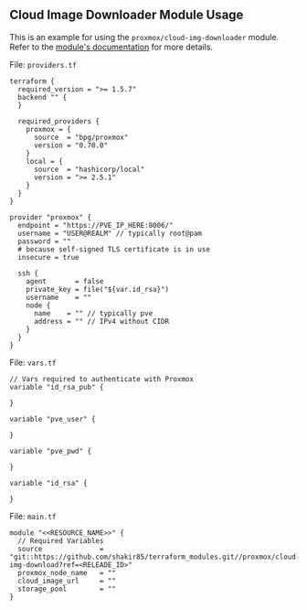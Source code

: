 ## Cloud Image Downloader Module Usage

This is an example for using the `proxmox/cloud-img-downloader` module. Refer to the [module's documentation](../proxmox/cloud-img-download/README.md) for more details.

File: `providers.tf`
```hcl
terraform {
  required_version = ">= 1.5.7"
  backend "" {
  }

  required_providers {
    proxmox = {
      source  = "bpg/proxmox"
      version = "0.70.0"
    }
    local = {
      source  = "hashicorp/local"
      version = ">= 2.5.1"
    }
  }
}

provider "proxmox" {
  endpoint = "https://PVE_IP_HERE:8006/"
  username = "USER@REALM" // typically root@pam
  password = ""
  # because self-signed TLS certificate is in use
  insecure = true

  ssh {
    agent       = false
    private_key = file("${var.id_rsa}")
    username    = ""
    node {
      name    = "" // typically pve
      address = "" // IPv4 without CIDR
    }
  }
}
```

File: `vars.tf`
```hcl
// Vars required to authenticate with Proxmox
variable "id_rsa_pub" {

}

variable "pve_user" {

}

variable "pve_pwd" {

}

variable "id_rsa" {

}
```

File: `main.tf`
```hcl
module "<<RESOURCE_NAME>>" {
  // Required Variables
  source              = "git::https://github.com/shakir85/terraform_modules.git//proxmox/cloud-img-download?ref=<RELEADE_ID>"
  proxmox_node_name   = ""
  cloud_image_url     = ""
  storage_pool        = ""
}
```
